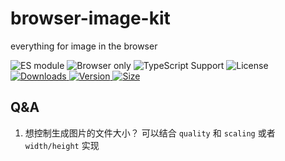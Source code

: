 # browser-image-kit

everything for image in the browser

<p>
  <img src="https://img.shields.io/badge/-ES%20module-blue" alt="ES module">
  <img src="https://img.shields.io/badge/-Browser%20only-blue" alt="Browser only">
  <img src="https://img.shields.io/badge/-TypeScript-blue" alt="TypeScript Support">
  <img src="https://img.shields.io/github/license/microJ/browser-image-kit" alt="License">
  <a href="https://www.npmjs.com/package/browser-image-kit">
    <img src="https://img.shields.io/npm/dw/browser-image-kit" alt="Downloads">
  </a>
  <a href="https://www.npmjs.com/package/browser-image-kit">
    <img src="https://img.shields.io/npm/v/browser-image-kit" alt="Version">
  </a>
  <a href="https://www.npmjs.com/package/browser-image-kit">
    <img src="https://img.shields.io/bundlephobia/min/browser-image-kit" alt="Size">
  </a>
</p>

## Q&A

1. 想控制生成图片的文件大小？
   可以结合 `quality` 和 `scaling` 或者 `width/height` 实现
